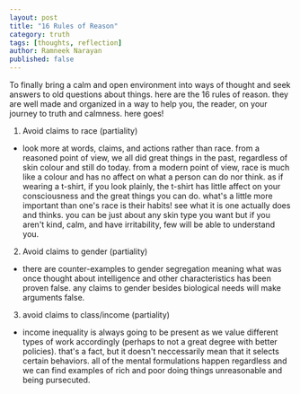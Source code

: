 ```yaml
---
layout: post
title: "16 Rules of Reason"
category: truth
tags: [thoughts, reflection]
author: Ramneek Narayan
published: false
---
```


To finally bring a calm and open environment into ways of thought and seek answers to old questions about things. here are the 16 rules of reason. they are well made and organized in a way to help you, the reader, on your journey to truth and calmness. here goes!

1. Avoid claims to race (partiality)

* look more at words, claims, and actions rather than race. from a reasoned point of view, we all did great things in the past, regardless of skin colour and still do today. from a modern point of view, race is much like a colour and has no affect on what a person can do nor think. as if wearing a t-shirt, if you look plainly, the t-shirt has little affect on your consciousness and the great things you can do. what's a little more important than one's race is their habits! see what it is one actually does and thinks. you can be just about any skin type you want but if you aren't kind, calm, and have irritability, few will be able to understand you.

2. Avoid claims to gender (partiality)

* there are counter-examples to gender segregation meaning what was once thought about intelligence and other characteristics has been proven false. any claims to gender besides biological needs will make arguments false.

3. avoid claims to class/income (partiality)

* income inequality is always going to be present as we value different types of work accordingly (perhaps to not a great degree with better policies). that's a fact, but it doesn't neccessarily mean that it selects certain behaviors. all of the mental formulations happen regardless and we can find examples of rich and poor doing things unreasonable and being pursecuted.
